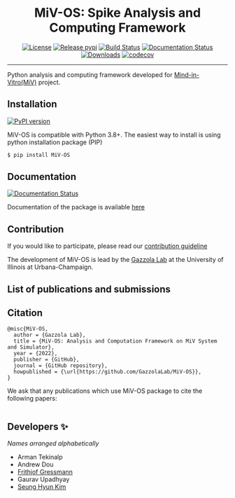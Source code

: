 <div align='center'>
<h1> MiV-OS: Spike Analysis and Computing Framework </h1>

[![License][badge-LICENSE]][link-LICENSE]
[![Release pypi][badge-pypi]][link-pypi]
[![Build Status][badge-CI]][link-CI]
[![Documentation Status][badge-docs-status]][link-docs-status]
[![Downloads][badge-pepy-download-count]][link-pepy-download-count]
[![codecov][badge-codecov]][link-codecov]

</div>

---

Python analysis and computing framework developed for [Mind-in-Vitro(MiV)][link-project-website] project.

## Installation
[![PyPI version][badge-pypi]][link-pypi]

MiV-OS is compatible with Python 3.8+. The easiest way to install is using python installation package (PIP)

~~~bash
$ pip install MiV-OS
~~~

## Documentation
[![Documentation Status][badge-docs-status]][link-docs-status]

Documentation of the package is available [here][link-docs-status]

## Contribution

If you would like to participate, please read our [contribution guideline](CONTRIBUTING.md)

The development of MiV-OS is lead by the [Gazzola Lab][link-lab-website] at the University of Illinois at Urbana-Champaign.

## List of publications and submissions

## Citation

```
@misc{MiV-OS,
  author = {Gazzola Lab},
  title = {MiV-OS: Analysis and Computation Framework on MiV System and Simulator},
  year = {2022},
  publisher = {GitHub},
  journal = {GitHub repository},
  howpublished = {\url{https://github.com/GazzolaLab/MiV-OS}},
}
```

We ask that any publications which use MiV-OS package to cite the following papers:

```
```

## Developers ✨
_Names arranged alphabetically_
- Arman Tekinalp
- Andrew Dou
- [Frithjof Gressmann](https://github.com/frthjf)
- Gaurav Upadhyay
- [Seung Hyun Kim](https://github.com/skim0119)

[//]: # (Collection of URLs.)

[link-lab-website]: http://mattia-lab.com/
[link-project-website]: https://mindinvitro.illinois.edu/
[link-docs-status]: https://miv-os.readthedocs.io/en/latest/?badge=latest
[link-CI]: https://github.com/GazzolaLab/MiV-OS/actions
[link-LICENSE]: https://opensource.org/licenses/MIT
[link-pypi]: https://badge.fury.io/py/MiV-OS
[link-pepy-download-count]: https://pepy.tech/project/MiV-OS
[link-codecov]: https://codecov.io/gh/GazzolaLab/MiV-OS

[//]: # (Collection of Badges)

[badge-docs-status]: https://readthedocs.org/projects/miv-os/badge/?version=latest
[badge-CI]: https://github.com/GazzolaLab/MiV-OS/workflows/CI/badge.svg
[badge-LICENSE]: https://img.shields.io/badge/License-MIT-yellow.svg
[badge-pypi]: https://badge.fury.io/py/MiV-OS.svg
[badge-pepy-download-count]: https://static.pepy.tech/badge/MiV-OS
[badge-codecov]: https://codecov.io/gh/GazzolaLab/MiV-OS/branch/main/graph/badge.svg?token=OM5LYWF5KP
